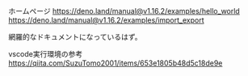 

ホームページ
https://deno.land/manual@v1.16.2/examples/hello_world
https://deno.land/manual@v1.16.2/examples/import_export

網羅的なドキュメントになっているはず。




vscode実行環境の参考
https://qiita.com/SuzuTomo2001/items/653e1805b48d5c18de9e

